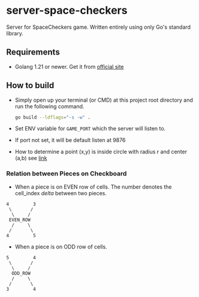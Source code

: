 # server-space-checkers
Server for SpaceCheckers game. Written entirely using only Go's standard library.

## Requirements

- Golang 1.21 or newer. Get it from [official site](https://go.dev/dl/)


## How to build

- Simply open up your terminal (or CMD) at this project root directory and run the following command.

    ```bash
    go build --ldflags="-s -w" .
    ```
- Set ENV variable for `GAME_PORT` which the server will listen to.
- If port not set, it will be default listen at 9876
- How to determine a point (x,y) is inside circle with radius r and center (a,b) see [link](https://study.com/skill/learn/determining-if-a-point-lies-inside-outside-or-on-a-circle-given-the-center-point-a-radius-explanation.html)


### Relation between Pieces on Checkboard

- When a piece is on EVEN row of cells. The number denotes the cell_index _delta_ between two pieces.

```
4         3
 \       /   
  \     /
 EVEN_ROW   
  /     \
 /       \   
4         5

```

- When a piece is on ODD row of cells.
```
5         4
 \       /   
  \     /
  ODD_ROW   
  /     \
 /       \   
3         4

```